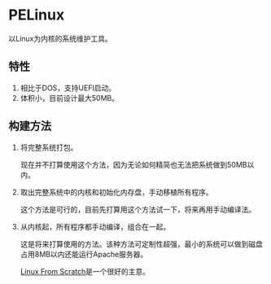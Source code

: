 # PELinux
以Linux为内核的系统维护工具。

## 特性
1. 相比于DOS，支持UEFI启动。
2. 体积小，目前设计最大50MB。

## 构建方法
1. 将完整系统打包。

   现在并不打算使用这个方法，因为无论如何精简也无法把系统做到50MB以内。
2. 取出完整系统中的内核和初始化内存盘，手动移植所有程序。

   这个方法是可行的，目前先打算用这个方法试一下，将来再用手动编译法。
3. 从内核起，所有程序都手动编译，组合在一起。

   这是将来打算使用的方法。该种方法可定制性超强，最小的系统可以做到磁盘占用8MB以内还能运行Apache服务器。

   [Linux From Scratch](https://linuxfromscratch.org)是一个很好的主意。
